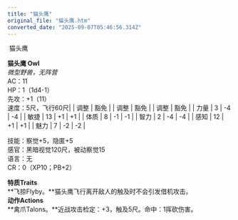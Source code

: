 ```yaml
---
title: "猫头鹰"
original_file: "猫头鹰.htm"
converted_date: "2025-09-07T05:46:56.314Z"
---
```


﻿ 猫头鹰   

****猫头鹰 Owl****  
*微型野兽，无阵营*  
AC：11  
HP：1（1d4-1）  
先攻：+1（11）  
速度：5尺，飞行60尺|  | 调整 | 豁免 |  | 调整 | 豁免 |  | 调整 | 豁免 |
| 力量 | 3 | -4 | -4 |  | 敏捷 | 13 | +1 | +1 |  | 体质 | 8 | -1 | -1 |
| 智力 | 2 | -4 | -4 |  | 感知 | 12 | +1 | +1 |  | 魅力 | 7 | -2 | -2 |

技能：察觉+5，隐匿+5  
感官：黑暗视觉120尺，被动察觉15  
语言：无  
CR：0（XP10；PB+2）

****特质Traits****  
**飞掠Flyby。**猫头鹰飞行离开敌人的触及时不会引发借机攻击。  
****动作Actions****  
**禽爪Talons。**近战攻击检定：+3，触及5尺。命中：1挥砍伤害。